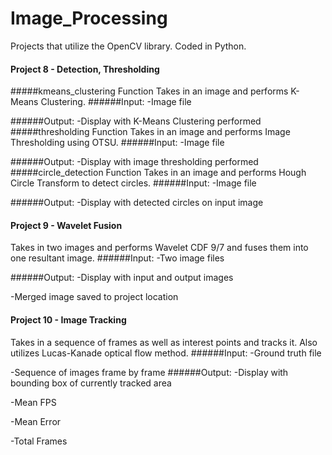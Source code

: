 # Image_Processing
Projects that utilize the OpenCV library. Coded in Python.

#### Project 8 - Detection, Thresholding
#####kmeans_clustering Function
Takes in an image and performs K-Means Clustering.
######Input: 
  -Image file

######Output:
  -Display with K-Means Clustering performed
#####thresholding Function
Takes in an image and performs Image Thresholding using OTSU.
######Input: 
  -Image file

######Output:
  -Display with image thresholding performed
#####circle_detection Function
Takes in an image and performs Hough Circle Transform to detect circles.
######Input: 
  -Image file

######Output:
  -Display with detected circles on input image

  
#### Project 9 - Wavelet Fusion
Takes in two images and performs Wavelet CDF 9/7 and fuses them into one resultant image.
######Input: 
  -Two image files 

######Output:
  -Display with input and output images
  
  -Merged image saved to project location

#### Project 10 - Image Tracking
Takes in a sequence of frames as well as interest points and tracks it.
Also utilizes Lucas-Kanade optical flow method.
######Input: 
  -Ground truth file
  
  -Sequence of images frame by frame
######Output:
  -Display with bounding box of currently tracked area
  
  -Mean FPS
  
  -Mean Error
  
  -Total Frames
